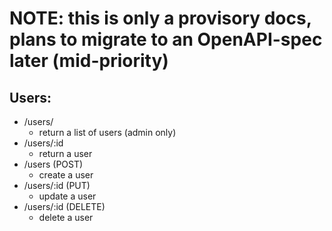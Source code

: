 # NOTE: this is only a provisory docs, plans to migrate to an OpenAPI-spec later (mid-priority)

## Users:

- /users/
    - return a list of users (admin only)
- /users/:id
    - return a user
- /users (POST)
    - create a user
- /users/:id (PUT)
    - update a user
- /users/:id (DELETE)
    - delete a user

